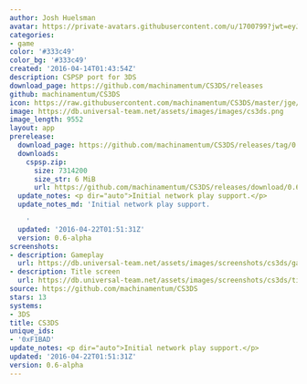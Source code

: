 ```yaml
---
author: Josh Huelsman
avatar: https://private-avatars.githubusercontent.com/u/1700799?jwt=eyJhbGciOiJIUzI1NiIsInR5cCI6IkpXVCJ9.eyJpc3MiOiJnaXRodWIuY29tIiwiYXVkIjoicmF3LmdpdGh1YnVzZXJjb250ZW50LmNvbSIsImtleSI6ImtleTEiLCJleHAiOjE3MzQ2MzI4MjAsIm5iZiI6MTczNDYzMTYyMCwicGF0aCI6Ii91LzE3MDA3OTkifQ.fCmoOVYS8N7wT5tK9vQxjMCEB-vtDrPYVURzv-jlsPg&v=4
categories:
- game
color: '#333c49'
color_bg: '#333c49'
created: '2016-04-14T01:43:54Z'
description: CSPSP port for 3DS
download_page: https://github.com/machinamentum/CS3DS/releases
github: machinamentum/CS3DS
icon: https://raw.githubusercontent.com/machinamentum/CS3DS/master/jge/Projects/cspsp/icon_3ds.png
image: https://db.universal-team.net/assets/images/images/cs3ds.png
image_length: 9552
layout: app
prerelease:
  download_page: https://github.com/machinamentum/CS3DS/releases/tag/0.6-alpha
  downloads:
    cspsp.zip:
      size: 7314200
      size_str: 6 MiB
      url: https://github.com/machinamentum/CS3DS/releases/download/0.6-alpha/cspsp.zip
  update_notes: <p dir="auto">Initial network play support.</p>
  update_notes_md: 'Initial network play support.

    '
  updated: '2016-04-22T01:51:31Z'
  version: 0.6-alpha
screenshots:
- description: Gameplay
  url: https://db.universal-team.net/assets/images/screenshots/cs3ds/gameplay.png
- description: Title screen
  url: https://db.universal-team.net/assets/images/screenshots/cs3ds/title-screen.png
source: https://github.com/machinamentum/CS3DS
stars: 13
systems:
- 3DS
title: CS3DS
unique_ids:
- '0xF1BAD'
update_notes: <p dir="auto">Initial network play support.</p>
updated: '2016-04-22T01:51:31Z'
version: 0.6-alpha
---
```

